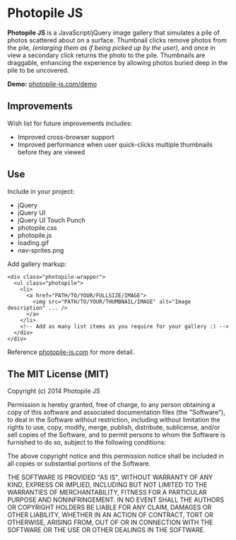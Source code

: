Photopile JS
============
**Photopile JS** is a JavaScript/jQuery image gallery that simulates a pile of photos scattered about on a surface. 
Thumbnail clicks remove photos from the pile, *(enlarging them as if being picked up by the user)*, and once in view a secondary click returns the photo to the pile. Thumbnails are draggable, enhancing the experience by allowing photos buried deep in the pile to be uncovered. 

**Demo:** [photopile-js.com/demo](http://photopile-js.com/demo)

Improvements
------------
Wish list for future improvements includes:

* Improved cross-browser support
* Improved performance when user quick-clicks multiple thumbnails before they are viewed

Use
---
Include in your project:

* jQuery
* jQuery UI
* jQuery UI Touch Punch
* photopile.css
* photopile.js
* loading.gif
* nav-sprites.png

Add gallery markup:

    <div class="photopile-wrapper">
      <ul class="photopile">
        <li>
          <a href="PATH/TO/YOUR/FULLSIZE/IMAGE">
            <img src="PATH/TO/YOUR/THUMBNAIL/IMAGE" alt="Image description" ... />
          </a>
        </li>
        <!-- Add as many list items as you require for your gallery :) -->
      </div>
    </div>

Reference [photopile-js.com](http://photopile-js.com) for more detail.

The MIT License (MIT)
---------------------

Copyright (c) 2014 Photopile JS

Permission is hereby granted, free of charge, to any person obtaining a copy
of this software and associated documentation files (the "Software"), to deal
in the Software without restriction, including without limitation the rights
to use, copy, modify, merge, publish, distribute, sublicense, and/or sell
copies of the Software, and to permit persons to whom the Software is
furnished to do so, subject to the following conditions:

The above copyright notice and this permission notice shall be included in all
copies or substantial portions of the Software.

THE SOFTWARE IS PROVIDED "AS IS", WITHOUT WARRANTY OF ANY KIND, EXPRESS OR
IMPLIED, INCLUDING BUT NOT LIMITED TO THE WARRANTIES OF MERCHANTABILITY,
FITNESS FOR A PARTICULAR PURPOSE AND NONINFRINGEMENT. IN NO EVENT SHALL THE
AUTHORS OR COPYRIGHT HOLDERS BE LIABLE FOR ANY CLAIM, DAMAGES OR OTHER
LIABILITY, WHETHER IN AN ACTION OF CONTRACT, TORT OR OTHERWISE, ARISING FROM,
OUT OF OR IN CONNECTION WITH THE SOFTWARE OR THE USE OR OTHER DEALINGS IN THE
SOFTWARE.
